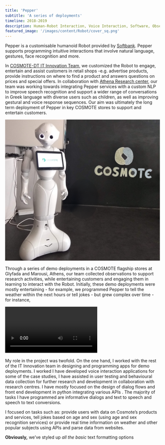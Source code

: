 ```yaml
---
title: 'Pepper'
subtitle: 'A series of deployments'
timeline: 2018-2019
description: Human-Robot Interaction, Voice Interaction, Software, Observation, Deployment, COSMOTE-DT.
featured_image: '/images/content/Robot/cover_sq.png'
---
```

Pepper is a customisable humanoid Robot provided by [Softbank](https://us.softbankrobotics.com/pepper). Pepper supports programming intuitive interactions that involve natural language, gestures, face recognition and more. 

In [COSMOTE-DT IT Innovation Team](https://www.cosmote.gr/static/otegroup/en/page/it_innovation_center_new), we customized the Robot to engage, entertain and assist customers in retail shops -e.g. advertise products, provide instructions on where to find a product and answers questions on prices and special offers. In collaboration with [Athena Research center](https://www.athenarc.gr/en/research), our team was working towards integrating Pepper services with a custom NLP to improve speech recognition and support a wider range of conversations in Greek language with diverse users such as children, as well as improving gestural and voice response sequences. Our aim was ultimately the long term deployment of Pepper in key COSMOTE stores to support and entertain customers. 

![](/images/content/Robot/cover_sq.png)

Through a series of demo deployments in a COSMOTE flagship stores at Glyfada and Marousi, Athens, our team collected observations to support research activities, while entertaining customers and engaging them in learning to interact with the Robot. Initially, these demo deployments were mostly entertaining - for example, we programmed Pepper to tell the weather within the next hours or tell jokes -  but grew complex over time - for instance, 

![](/images/content/Robot/dinno4.mp4)

My role in the project was twofold. On the one hand, I worked with the rest of the IT Innovation team in designing and programming apps for demo deployments. I worked I have developed voice interaction applications for some of the case studies, I have assisted in user testing and behavioural data collection for further research and development in collaboration with research centres. 
I have mostly focused on the design of dialog flows and front end development in python integrating various APIs . The majority of tasks I have programmed are informative dialogs and text to speech and speech to text conversions. 

I focused on tasks such as: provide users with data on Cosmote’s products and services, tell jokes based on age and sex (using age and sex recognition services) or provide real time information on weather and other popular subjects using APIs and parse data from websites.



**Obviously,** we’ve styled up *all the basic* text formatting options 